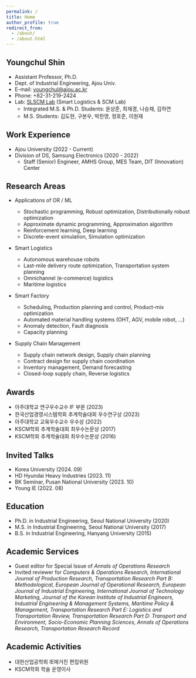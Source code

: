 ```yaml
---
permalink: /
title: Home
author_profile: true
redirect_from:
  - /about/
  - /about.html
---
```

## Youngchul Shin
* Assistant Professor, Ph.D.
* Dept. of Industrial Engineering, Ajou Univ.
* E-mail: youngchul@ajou.ac.kr
* Phone: +82-31-219-2424
* Lab: [SLSCM Lab](https://ycshin.oopy.io/) (Smart Logistics & SCM Lab)
  * Integrated M.S. & Ph.D. Students: 윤상준, 최재경, 나승채, 김하연
  * M.S. Students: 김도현, 구본우, 박찬영, 정호준, 이원재

## Work Experience
* Ajou University (2022 - Current)
* Division of DS, Samsung Electronics (2020 - 2022)
  * Staff (Senior) Engineer, AMHS Group, MES Team, DIT (Innovation) Center 

## Research Areas
* Applications of OR / ML
  * Stochastic programming, Robust optimization, Distributionally robust optimization 
  * Approximate dynamic programming, Approximation algorithm
  * Reinforcement learning, Deep learning
  * Discrete-event simulation, Simulation optimization
 
* Smart Logistics
  * Autonomous warehouse robots
  * Last-mile delivery route optimization, Transportation system planning
  * Omnichannel (e-commerce) logistics
  * Maritime logistics

* Smart Factory
  * Scheduling, Production planning and control, Product-mix optimization
  * Automated material handling systems (OHT, AGV, mobile robot, ...)
  * Anomaly detection, Fault diagnosis
  * Capacity planning

* Supply Chain Management
  * Supply chain network design, Supply chain planning
  * Contract design for supply chain coordination
  * Inventory management, Demand forecasting
  * Closed-loop supply chain, Reverse logistics 
 
## Awards
* 아주대학교 연구우수교수 IF 부문 (2023)
* 한국산업경영시스템학회 추계학술대회 우수연구상 (2023)
* 아주대학교 교육우수교수 우수상 (2022)
* KSCM학회 추계학술대회 최우수논문상 (2017)
* KSCM학회 추계학술대회 최우수논문상 (2016)

## Invited Talks
* Korea University (2024. 09)
* HD Hyundai Heavy Industries (2023. 11)
* BK Seminar, Pusan National University (2023. 10)
* Young IE (2022. 08)
 
## Education
* Ph.D. in Industrial Engineering, Seoul National University (2020)
* M.S. in Industrial Engineering, Seoul National University (2017)
* B.S. in Industrial Engineering, Hanyang University (2015)

## Academic Services
* Guest editor for Special Issue of _Annals of Operations Research_
* Invited reviewer for _Computers & Operations Research, International Journal of Production Research, Transportation Research Part B: Methodological, European Journal of Operational Research, European Journal of Industrial Engineering, International Journal of Technology Marketing, Journal of the Korean Institute of Industrial Engineers, Industrial Engineering & Management Systems, Maritime Policy & Management, Transportation Research Part E: Logistics and Transportation Review, Transportation Research Part D: Transport and Environment, Socio-Economic Planning Sciences, Annals of Operations Research, Transportation Research Record_

## Academic Activities
* 대한산업공학회 IE매거진 편집위원
* KSCM학회 학술 운영이사

